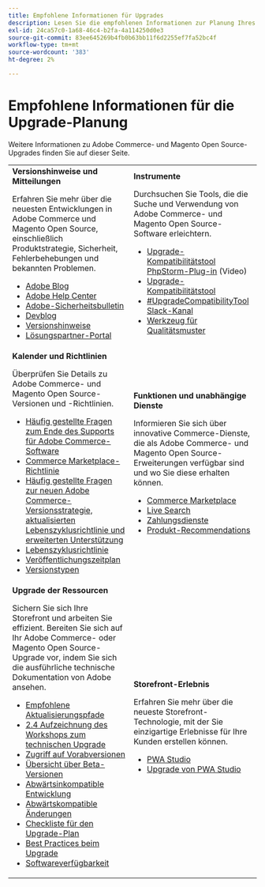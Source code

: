 ```yaml
---
title: Empfohlene Informationen für Upgrades
description: Lesen Sie die empfohlenen Informationen zur Planung Ihres Adobe Commerce-Upgrades.
exl-id: 24ca57c0-1a68-46c4-b2fa-4a114250d0e3
source-git-commit: 83ee645269b4fb0b63bb11f6d2255ef7fa52bc4f
workflow-type: tm+mt
source-wordcount: '383'
ht-degree: 2%

---
```


# Empfohlene Informationen für die Upgrade-Planung

Weitere Informationen zu Adobe Commerce- und Magento Open Source-Upgrades finden Sie auf dieser Seite.

<table>
  <tbody>
    <tr>
      <td><strong>Versionshinweise und Mitteilungen</strong>
        <p>Erfahren Sie mehr über die neuesten Entwicklungen in Adobe Commerce und Magento Open Source, einschließlich Produktstrategie, Sicherheit, Fehlerbehebungen und bekannten Problemen.</p>
          <ul>
            <li><a href="https://blog.adobe.com/">Adobe Blog</a></li>
            <li><a href="https://experienceleague.adobe.com/docs/commerce-knowledge-base/kb/overview.html">Adobe Help Center</a></li>
            <li><a href="https://helpx.adobe.com/security/security-bulletin.html">Adobe-Sicherheitsbulletin</a></li>
            <li><a href="https://community.magento.com/t5/Magento-DevBlog/bg-p/devblog">Devblog</a></li>
            <li><a href="https://experienceleague.adobe.com/docs/commerce-operations/release/notes/overview.html">Versionshinweise</a></li>
            <li><a href="https://solutionpartners.adobe.com/solution-partners.html">Lösungspartner-Portal</a></li>
          </ul>
        </td>
      <td><strong>Instrumente</strong>
        <p>Durchsuchen Sie Tools, die die Suche und Verwendung von Adobe Commerce- und Magento Open Source-Software erleichtern.</p>
          <ul>
            <li><a href="https://experienceleague.adobe.com/docs/commerce-learn/tutorials/uct-phpstorm.html">Upgrade-Kompatibilitätstool PhpStorm-Plug-in</a> (Video)</li>
            <li><a href="../upgrade-compatibility-tool/overview.md">Upgrade-Kompatibilitätstool</a></li>
            <li><a href="https://magentocommeng.slack.com/archives/C019Y143U9F">#UpgradeCompatibilityTool Slack-Kanal</a></li>
            <li><a href="../../tools/quality-patches-tool/usage.md">Werkzeug für Qualitätsmuster</a></li>
          </ul>
      </td>
    </tr>
    <tr>
      <td><strong>Kalender und Richtlinien</strong>
        <p>Überprüfen Sie Details zu Adobe Commerce- und Magento Open Source-Versionen und -Richtlinien.</p>
          <ul>
            <li><a href="https://experienceleague.adobe.com/docs/commerce-knowledge-base/kb/faq/adobe-commerce-eos-policy-faq.html">Häufig gestellte Fragen zum Ende des Supports für Adobe Commerce-Software</a></li>
            <li><a href="https://marketplacesupport.magento.com/hc/en-us/articles/4413722432653">Commerce Marketplace-Richtlinie</a></li>
            <li><a href="https://experienceleague.adobe.com/docs/commerce-knowledge-base/kb/faq/adobe-commerce-release-strategy-lifecycle-policy.html">Häufig gestellte Fragen zur neuen Adobe Commerce-Versionsstrategie, aktualisierten Lebenszyklusrichtlinie und erweiterten Unterstützung</a></li>
            <li><a href="https://www.adobe.com/content/dam/cc/en/legal/terms/enterprise/pdfs/Adobe-Commerce-Software-Lifecycle-Policy.pdf">Lebenszyklusrichtlinie</a></li>
            <li><a href="../../release/schedule.md">Veröffentlichungszeitplan</a></li>
            <li><a href="../../release/versioning-policy.md">Versionstypen</a></li>
          </ul>
        </td>
      <td><strong>Funktionen und unabhängige Dienste</strong>
        <p>Informieren Sie sich über innovative Commerce-Dienste, die als Adobe Commerce- und Magento Open Source-Erweiterungen verfügbar sind und wo Sie diese erhalten können.</p>
          <ul>
            <li><a href="https://marketplace.magento.com/">Commerce Marketplace</a></li>
            <li><a href="https://marketplace.magento.com/magento-live-search.html">Live Search</a></li>
            <li><a href="https://marketplace.magento.com/magento-payment-services.html">Zahlungsdienste</a></li>
            <li><a href="https://marketplace.magento.com/magento-product-recommendations.html">Produkt-Recommendations</a></li>
          </ul>
      </td>
    </tr>
    <tr>
      <td><strong>Upgrade der Ressourcen</strong>
        <p>Sichern Sie sich Ihre Storefront und arbeiten Sie effizient. Bereiten Sie sich auf Ihr Adobe Commerce- oder Magento Open Source-Upgrade vor, indem Sie sich die ausführliche technische Dokumentation von Adobe ansehen.</p>
          <ul>
            <li><a href="recommended-upgrade-paths.md">Empfohlene Aktualisierungspfade</a></li>
            <li><a href="https://experienceleague.adobe.com/docs/commerce-learn/tutorials/upgrade-workshop.html?lang=en">2.4 Aufzeichnung des Workshops zum technischen Upgrade</a></li>
            <li><a href="https://experienceleague.adobe.com/docs/commerce-knowledge-base/kb/troubleshooting/miscellaneous/cannot-access-the-latest-magento-commerce-pre-release.html">Zugriff auf Vorabversionen</a></li>
            <li><a href="../../release/beta.md">Übersicht über Beta-Versionen</a></li>
            <li><a href="https://developer.adobe.com/commerce/contributor/guides/code-contributions/backward-compatibility-policy/">Abwärtsinkompatible Entwicklung</a></li>
            <li><a href="https://developer.adobe.com/commerce/php/development/backward-incompatible-changes/highlights/">Abwärtskompatible Änderungen</a></li>
            <li><a href="../../implementation-playbook/best-practices/maintenance/upgrade-checklist.md">Checkliste für den Upgrade-Plan</a></li>
            <li><a href="../prepare/best-practices.md">Best Practices beim Upgrade</a></li>
            <li><a href="../../release/product-availability.md">Softwareverfügbarkeit</a></li>
          </ul>
      </td>
      <td><strong>Storefront-Erlebnis</strong>
        <p>Erfahren Sie mehr über die neueste Storefront-Technologie, mit der Sie einzigartige Erlebnisse für Ihre Kunden erstellen können.</p>
          <ul>
            <li><a href="https://developer.adobe.com/commerce/pwa-studio/">PWA Studio</a></li>
            <li><a href="https://developer.adobe.com/commerce/pwa-studio/guides/upgrading-versions">Upgrade von PWA Studio</a></li>
          </ul>
      </td>
    </tr>
  </tbody>
</table>

